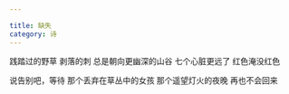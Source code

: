 ```yaml
---

title: 缺失
category: 诗
---
```



践踏过的野草
剥落的刺
总是朝向更幽深的山谷
七个心脏更远了
红色淹没红色
<!-- more -->
说告别吧，等待
那个丢弃在草丛中的女孩
那个遥望灯火的夜晚
再也不会回来
